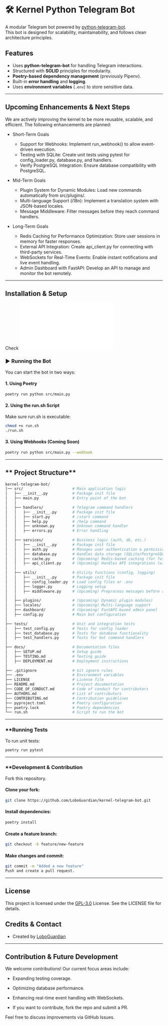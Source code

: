 # 🛠️ Kernel Python Telegram Bot
A modular Telegram bot powered by [python-telegram-bot](https://python-telegram-bot.readthedocs.io/).  
This bot is designed for scalability, maintainability, and follows clean architecture principles.

## Features

- Uses **python-telegram-bot** for handling Telegram interactions.
- Structured with **SOLID** principles for modularity.
- **Poetry-based dependency management** (previously Pipenv).
- Built-in **error handling** and **logging**.
- Uses **environment variables** (`.env`) to store sensitive data.

---

## Upcoming Enhancements & Next Steps
We are actively improving the kernel to be more reusable, scalable, and efficient. The following enhancements are planned:

- Short-Term Goals
  - Support for Webhooks: Implement run_webhook() to allow event-driven execution.
  - Testing with SQLite: Create unit tests using pytest for config_loader.py, database.py, and handlers.
  - Verify PostgreSQL Integration: Ensure database compatibility with PostgreSQL.

- Mid-Term Goals
  - Plugin System for Dynamic Modules: Load new commands automatically from src/plugins/.
  - Multi-language Support (i18n): Implement a translation system with JSON-based locales.
  - Message Middleware: Filter messages before they reach command handlers.

- Long-Term Goals
  - Redis Caching for Performance Optimization: Store user sessions in memory for faster responses.
  - External API Integration: Create api_client.py for connecting with third-party services.
  - WebSockets for Real-Time Events: Enable instant notifications and live event handling.
  - Admin Dashboard with FastAPI: Develop an API to manage and monitor the bot remotely.

---

## Installation & Setup

Check ![SETUP.md](docs/SETUP.md)

### **▶ Running the Bot**

You can start the bot in two ways:

#### **1. Using Poetry**

```bash
poetry run python src/main.py
```

#### **2. Using the run.sh Script**

Make sure run.sh is executable:

```bash
chmod +x run.sh
./run.sh
```

#### **3. Using Webhooks (Coming Soon)**

```bash
poetry run python src/main.py --webhook
```

---

## ** Project Structure**

```bash
kernel-telegram-bot/
│── src/                      # Main application logic
│   ├── __init__.py           # Package init file
│   ├── main.py               # Entry point of the bot
│   │
│   ├── handlers/             # Telegram command handlers
│   │   ├── __init__.py       # Package init file
│   │   ├── start.py          # /start command
│   │   ├── help.py           # /help command
│   │   ├── unknown.py        # Unknown command handler
│   │   ├── errors.py         # Error handling
│   │
│   ├── services/             # Business logic (auth, db, etc.)
│   │   ├── __init__.py       # Package init file
│   │   ├── auth.py           # Manages user authentication & permissions.
│   │   ├── database.py       # Handles data storage (SQLite/PostgreSQL).
│   │   ├── cache.py          # (Upcoming) Redis-based caching (for faster performance)
│   │   ├── api_client.py     # (Upcoming) Handles API integrations (with external APIs)
│   │
│   ├── utils/                # Utility functions (config, logging)
│   │   ├── __init__.py       # Package init file
│   │   ├── config_loader.py  # Load config files or .env
│   │   ├── logger.py         # Logging setup
│   │   ├── middleware.py     # (Upcoming) Preprocess messages before reaching handlers (spam filtering, normalization)
│   │
│   ├── plugins/              # (Upcoming) Dynamic plugin modules)
│   ├── locales/              # (Upcoming) Multi-language support
│   ├── dashboard/            # (Upcoming) FastAPI-based admin panel
│   ├── config.py             # Main bot configuration
│
├── tests/                    # Unit and integration tests
│   ├── test_config.py        # Tests for config loader
│   ├── test_database.py      # Tests for database functionality
│   ├── test_handlers.py      # Tests for bot command handlers
│
├── docs/                     # Documentation files
│   ├── SETUP.md              # Setup guide
│   ├── TESTING.md            # Testing guide
│   ├── DEPLOYMENT.md         # Deployment instructions
│
├── .gitignore                # Git ignore rules
├── .env                      # Environment variables
├── LICENSE                   # License file
├── README.md                 # Project documentation
├── CODE_OF_CONDUCT.md        # Code of conduct for contributors
├── AUTHORS.md                # List of contributors
├── CONTRIBUTING.md           # Contribution guidelines
├── pyproject.toml            # Poetry configuration
├── poetry.lock               # Poetry dependencies
└── run.sh                    # Script to run the bot
```

---

### **Running Tests

To run unit tests:

```bash
poetry run pytest
```

---

### **Development & Contribution

Fork this repository.

#### Clone your fork:

```bash
git clone https://github.com/LoboGuardian/kernel-telegram-bot.git
```

#### Install dependencies:
```bash
poetry install
```

#### Create a feature branch:
```bash
git checkout -b feature/new-feature
```

#### Make changes and commit:
```bash
git commit -m "Added a new feature"
Push and create a pull request.
```

---

## License

This project is licensed under the [GPL-3.0](LICENSE) License. See the LICENSE file for details.

## Credits & Contact

- Created by [LoboGuardian](https://github.com/LoboGuardian)


---

## Contribution & Future Development
We welcome contributions! Our current focus areas include:

- Expanding testing coverage.

- Optimizing database performance.

- Enhancing real-time event handling with WebSockets.

- If you want to contribute, fork the repo and submit a PR.

Feel free to discuss improvements via GitHub Issues.
